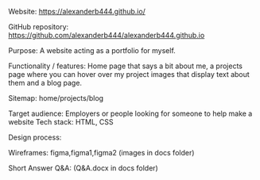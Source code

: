 Website: https://alexanderb444.github.io/

GitHub repository: https://github.com/alexanderb444/alexanderb444.github.io



Purpose: A website acting as a portfolio for myself.

Functionality / features: Home page that says a bit about me, a projects page where you can hover over my project images that display text about them and a blog page.

Sitemap: home/projects/blog

Target audience: Employers or people looking for someone to help make a website
Tech stack: HTML, CSS

Design process:

Wireframes: figma,figma1,figma2 (images in docs folder) 

Short Answer Q&A: (Q&A.docx in docs folder)
